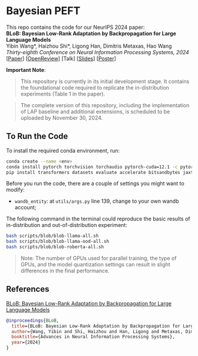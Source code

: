 # Bayesian PEFT
This repo contains the code for our NeurIPS 2024 paper:<br>
**BLoB: Bayesian Low-Rank Adaptation by Backpropagation for Large Language Models**<br>
Yibin Wang\*, Haizhou Shi\*, Ligong Han, Dimitris Metaxas, Hao Wang<br>
*Thirty-eighth Conference on Neural Information Processing Systems, 2024*<br>
[[Paper](https://arxiv.org/abs/2406.11675)] [[OpenReview](https://openreview.net/forum?id=MaDykgj4Ru)] [Talk] [[Slides](https://nips.cc/media/neurips-2024/Slides/95507.pdf)] [[Poster](https://nips.cc/media/PosterPDFs/NeurIPS%202024/95507.png)]

**Important Note**: 
> This repository is currently in its initial development stage. It contains the foundational code required to replicate the in-distribution experiments (Table 1 in the paper).

> The complete version of this repository, including the implementation of LAP baseline and additional extensions, is scheduled to be uploaded by November 30, 2024.

## To Run the Code
To install the required conda environment, run:
```sh
conda create --name <env>
conda install pytorch torchvision torchaudio pytorch-cuda=12.1 -c pytorch -c nvidia
pip install transformers datasets evaluate accelerate bitsandbytes jaxtyping torchmetrics setproctitle ipdb peft wandb nltk scikit-learn
```  

Before you run the code, there are a couple of settings you might want to modify: 
- `wandb_entity`: at `utils/args.py` line 139, change to your own wandb account;

The following command in the terminal could reproduce the basic results of in-distribution and out-of-distribution experiment: 
```sh
bash scripts/blob/blob-llama-all.sh
bash scripts/blob/blob-llama-ood-all.sh
bash scripts/blob/blob-roberta-all.sh
```

> Note: The number of GPUs used for parallel training, the type of GPUs, and the model quantization settings can result in slight differences in the final performance.

## References
[BLoB: Bayesian Low-Rank Adaptation by Backpropagation for Large Language Models](https://arxiv.org/abs/2406.11675)
```bib
@inproceedings{BLoB,
  title={BLoB: Bayesian Low-Rank Adaptation by Backpropagation for Large Language Models},
  author={Wang, Yibin and Shi, Haizhou and Han, Ligong and Metaxas, Dimitris and Wang, Hao},
  booktitle={Advances in Neural Information Processing Systems},
  year={2024}
}
```